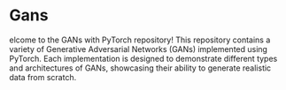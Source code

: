 # Gans
elcome to the GANs with PyTorch repository! This repository contains a variety of Generative Adversarial Networks (GANs) implemented using PyTorch. Each implementation is designed to demonstrate different types and architectures of GANs, showcasing their ability to generate realistic data from scratch.

